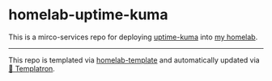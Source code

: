 # homelab-uptime-kuma

This is a mirco-services repo for deploying
[uptime-kuma](https://uptime.kuma.pet/)
into [my homelab](https://github.com/charlesthomas/homelab).

---
This repo is templated via
[homelab-template](https://github.com/charlesthomas/homelab-template)
and automatically updated via
[🤖 Templatron](https://github.com/charlesthomas/templatron).
